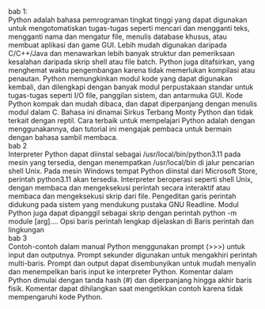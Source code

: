 bab 1: <br>
Python adalah bahasa pemrograman tingkat tinggi yang dapat digunakan untuk mengotomatiskan tugas-tugas seperti mencari dan mengganti teks, mengganti nama dan mengatur file, menulis database khusus, atau membuat aplikasi dan game GUI. Lebih mudah digunakan daripada C/C++/Java dan menawarkan lebih banyak struktur dan pemeriksaan kesalahan daripada skrip shell atau file batch. Python juga ditafsirkan, yang menghemat waktu pengembangan karena tidak memerlukan kompilasi atau penautan. Python memungkinkan modul kode yang dapat digunakan kembali, dan dilengkapi dengan banyak modul perpustakaan standar untuk tugas-tugas seperti I/O file, panggilan sistem, dan antarmuka GUI. Kode Python kompak dan mudah dibaca, dan dapat diperpanjang dengan menulis modul dalam C. Bahasa ini dinamai Sirkus Terbang Monty Python dan tidak terkait dengan reptil. Cara terbaik untuk mempelajari Python adalah dengan menggunakannya, dan tutorial ini mengajak pembaca untuk bermain dengan bahasa sambil membaca.
<br>
bab 2<br>
Interpreter Python dapat diinstal sebagai /usr/local/bin/python3.11 pada mesin yang tersedia, dengan menempatkan /usr/local/bin di jalur pencarian shell Unix. Pada mesin Windows tempat Python diinstal dari Microsoft Store, perintah python3.11 akan tersedia. Interpreter beroperasi seperti shell Unix, dengan membaca dan mengeksekusi perintah secara interaktif atau membaca dan mengeksekusi skrip dari file. Pengeditan garis perintah didukung pada sistem yang mendukung pustaka GNU Readline. Modul Python juga dapat dipanggil sebagai skrip dengan perintah python -m module [arg].... Opsi baris perintah lengkap dijelaskan di Baris perintah dan lingkungan
<br>
bab 3<br>
Contoh-contoh dalam manual Python menggunakan prompt (>>>) untuk input dan outputnya.
Prompt sekunder digunakan untuk mengakhiri perintah multi-baris.
Prompt dan output dapat disembunyikan untuk mudah menyalin dan menempelkan baris input ke interpreter Python.
Komentar dalam Python dimulai dengan tanda hash (#) dan diperpanjang hingga akhir baris fisik.
Komentar dapat dihilangkan saat mengetikkan contoh karena tidak mempengaruhi kode Python.